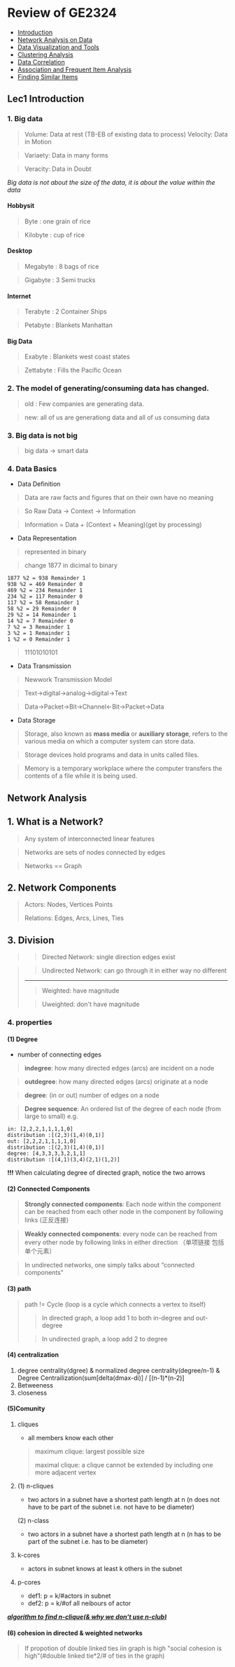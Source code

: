 # Review of GE2324

* [Introduction](#1)
* [Network Analysis on Data](#2)
* [Data Visualization and Tools](#3)
* [Clustering Analysis](#4)
* [Data Correlation](#5)
* [Association and Frequent Item Analysis](#6)
* [Finding Similar Items](#7)

<h2 id = "1">Lec1 Introduction</h2> 

### 1. Big data

> Volume: Data at rest (TB-EB of existing data to process)
> Velocity: Data in Motion 

> Variaety: Data in many forms

> Veracity: Data in Doubt

*Big data is not about the size of the data, it is about the value within the data*

#### Hobbysit

> Byte : one grain of rice

> Kilobyte : cup of rice
> 
#### Desktop

> Megabyte : 8 bags of rice

> Gigabyte : 3 Semi trucks
> 
#### Internet

> Terabyte : 2 Container Ships

> Petabyte : Blankets Manhattan

#### Big Data

> Exabyte : Blankets west coast states

> Zettabyte : Fills the Pacific Ocean

### 2. The model of generating/consuming data has changed.

> old : Few companies are generating data.

> new: all of us are generationg data and all of us consuming data

### 3. Big data is not big

> big data -> smart data

### 4. Data Basics

- Data Definition

> Data are raw facts and
figures that on their own
have no meaning

> So Raw Data -> Context -> Information

> Information = Data + (Context + Meaning)(get by processing)

- Data Representation

> represented in binary

> change 1877 in dicimal to binary

	1877 %2 = 938 Remainder 1
	938 %2 = 469 Remainder 0
	469 %2 = 234 Remainder 1
	234 %2 = 117 Remainder 0
	117 %2 = 58 Remainder 1
	58 %2 = 29 Remainder 0
	29 %2 = 14 Remainder 1
	14 %2 = 7 Remainder 0
	7 %2 = 3 Remainder 1
	3 %2 = 1 Remainder 1
	1 %2 = 0 Remainder 1

>11101010101

- Data Transmission

> Newwork Transmission Model

> Text->digital->analog->digital->Text

> Data->Packet->Bit->Channel<-Bit->Packet->Data

- Data Storage

> Storage, also known as **mass media** or **auxiliary storage**, refers
to the various media on which a computer system can store
data.

> Storage devices hold programs and data in units called files.

> Memory is a temporary workplace where the computer transfers the contents of a file while it is being used.

<h2 id = "2">Network Analysis</h2> 

## 1. What is a Network?

> Any system of interconnected linear features

>Networks are sets of nodes connected by edges

>Networks == Graph

## 2. Network Components

> Actors: Nodes, Vertices Points
>
> Relations: Edges, Arcs, Lines, Ties

## 3. Division

> > Directed Network: single direction edges exist

> > Undirected Network: can go through it in either way no different
> 
>-----------------
>
> > Weighted: have magnitude
> 
> > Uweighted: don't have magnitude

### 4. properties

#### (1) Degree 

* number of connecting edges

>**indegree**:
how many directed edges (arcs) are incident on a node

> **outdegree**:
how many directed edges (arcs) originate at a node

> **degree**: (in or out)
number of edges on a node

> **Degree sequence**: An ordered list of the degree of each node (from large to small)
> e.g.
	
	in: [2,2,2,1,1,1,1,0]
	distribution :[(2,3)(1,4)(0,1)]
	out: [2,2,2,1,1,1,1,0]
	distribution :[(2,3)(1,4)(0,1)]
	degree: [4,3,3,3,3,2,1,1]
	distribution :[(4,1)(3,4)(2,1)(1,2)]

**!!!** When calculating degree of directed graph, notice the two arrows

#### (2) **Connected Components** 
>  **Strongly connected components**: Each node within the component can be reached from each other node in the component by following links (正反连接)

> **Weakly connected components**: every node can be reached from every other node by following links in either direction （单项链接 包括单个元素）

>In undirected networks, one simply talks about “connected components"

#### (3) path

> path != Cycle  (loop is a cycle which connects a vertex to itself)
> > In directed graph, a loop add 1 to both in-degree and out-degree
> 
> > In undirected graph, a loop add 2 to degree

#### (4) centralization

1. degree centrality(dgree) & normalized degree centrality(degree/n-1) & Degree Centrailization(sum[delta(dmax-di)] / [(n-1)*(n-2)]
2. Betweeness
3. closeness

#### (5)Comunity

1. cliques
	* all members know each other
	> maximum clique: largest possible size
	> 
	> maximal clique: a clique cannot be extended by including one more adjacent vertex
	
2.	(1) n-cliques
	
	* two actors in a subnet have a shortest path length at n (n does not have to be part of the subnet i.e. not have to be diameter)
	
	(2) n-class

	* two actors in a subnet have a shortest path length at n (n has to be part of the subnet i.e. has to be diameter)

3. k-cores
	* actors in subnet knows at least k others in the subnet
	
4. p-cores
	* def1: p = k/#actors in subnet
	* def2: p = k/#of all neibours of actor
	
[***algorithm to find n-clique(& why we don't use n-club)***](https://canvas.cityu.edu.hk/courses/23075/files/folder/(2018%20Summer)%20Lectures?preview=3307616)

#### (6) cohesion in directed & weighted networks

> If propotion of double linked ties iin graph is high "social cohesion is high"(#double linked tie*2/# of ties in the graph)

<h2 id = "3"></h2> 

<h2 id = "4"></h2> 

<h2 id = "5"></h2> 

<h2 id = "6"></h2> 

<h2 id = "7"></h2> 
